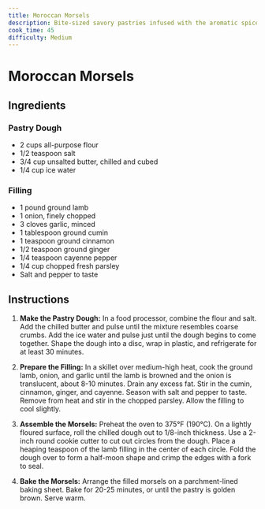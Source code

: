 ```yaml
---
title: Moroccan Morsels
description: Bite-sized savory pastries infused with the aromatic spices of Morocco.
cook_time: 45
difficulty: Medium
---
```


# Moroccan Morsels

## Ingredients

### Pastry Dough
- 2 cups all-purpose flour
- 1/2 teaspoon salt
- 3/4 cup unsalted butter, chilled and cubed
- 1/4 cup ice water

### Filling
- 1 pound ground lamb
- 1 onion, finely chopped
- 3 cloves garlic, minced
- 1 tablespoon ground cumin
- 1 teaspoon ground cinnamon
- 1/2 teaspoon ground ginger
- 1/4 teaspoon cayenne pepper
- 1/4 cup chopped fresh parsley
- Salt and pepper to taste

## Instructions

1. **Make the Pastry Dough:** In a food processor, combine the flour and salt. Add the chilled butter and pulse until the mixture resembles coarse crumbs. Add the ice water and pulse just until the dough begins to come together. Shape the dough into a disc, wrap in plastic, and refrigerate for at least 30 minutes.

2. **Prepare the Filling:** In a skillet over medium-high heat, cook the ground lamb, onion, and garlic until the lamb is browned and the onion is translucent, about 8-10 minutes. Drain any excess fat. Stir in the cumin, cinnamon, ginger, and cayenne. Season with salt and pepper to taste. Remove from heat and stir in the chopped parsley. Allow the filling to cool slightly.

3. **Assemble the Morsels:** Preheat the oven to 375°F (190°C). On a lightly floured surface, roll the chilled dough out to 1/8-inch thickness. Use a 2-inch round cookie cutter to cut out circles from the dough. Place a heaping teaspoon of the lamb filling in the center of each circle. Fold the dough over to form a half-moon shape and crimp the edges with a fork to seal.

4. **Bake the Morsels:** Arrange the filled morsels on a parchment-lined baking sheet. Bake for 20-25 minutes, or until the pastry is golden brown. Serve warm.